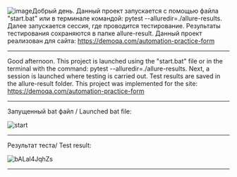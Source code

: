 ![image](https://github.com/user-attachments/assets/a5d000b5-dd9f-4c11-9d81-7084edb7a973)Добрый день. 
Данный проект запускается c помощью файла "start.bat" или в терминале командой:  pytest --alluredir=./allure-results.
Далее запускается сессия, где проводится тестирование.
Результаты тестирования сохраняются в папке allure-result. Данный проект реализован для сайта: https://demoqa.com/automation-practice-form
___________________________________________________________________________________________________________________________________________

Good afternoon. 
This project is launched using the "start.bat" file or in the terminal with the command: pytest --alluredir=./allure-results.
Next, a session is launched where testing is carried out.
Test results are saved in the allure-result folder. This project was implemented for the site: https://demoqa.com/automation-practice-form

___________________________________________________________________________________________________________________________________________

Запущенный bat файл / Launched bat file:

![start](https://github.com/user-attachments/assets/5f2caec0-3a94-4d2e-ad5c-b7ce52677145)

___________________________________________________________________________________________________________________________________________

Результат теста/ Test result:

![bALal4JqhZs](https://github.com/user-attachments/assets/937f7497-7e26-4574-a1e6-7fe368d1cde2)

___________________________________________________________________________________________________________________________________________


